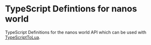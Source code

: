 # TypeScript Defintions for nanos world
TypeScript Definitions for the nanos world API which can be used with [TypeScriptToLua](https://github.com/TypeScriptToLua/TypeScriptToLua).
